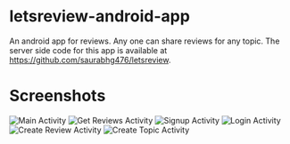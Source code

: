 # letsreview-android-app

An android app for reviews. Any one can share reviews for any topic. The server side code for this app is available at https://github.com/saurabhg476/letsreview.


# Screenshots

![Main Activity](https://raw.github.com/saurabhg476/letsreview-android-app/master/screenshots/1.jpg) ![Get Reviews Activity](https://raw.github.com/saurabhg476/letsreview-android-app/master/screenshots/2.jpg) ![Signup Activity](https://raw.github.com/saurabhg476/letsreview-android-app/master/screenshots/3.jpg) ![Login Activity](https://raw.github.com/saurabhg476/letsreview-android-app/master/screenshots/4.jpg) ![Create Review Activity](https://raw.github.com/saurabhg476/letsreview-android-app/master/screenshots/5.jpg) ![Create Topic Activity](https://raw.github.com/saurabhg476/letsreview-android-app/master/screenshots/6.jpg)


